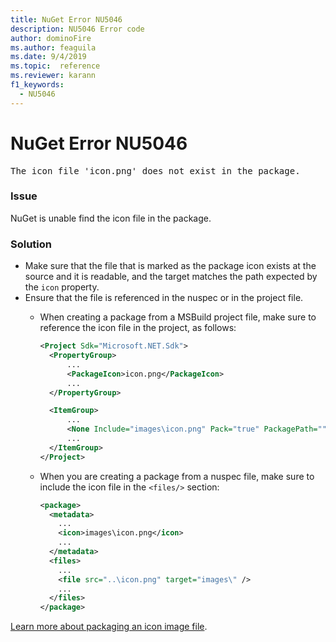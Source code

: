 ```yaml
---
title: NuGet Error NU5046
description: NU5046 Error code
author: dominoFire
ms.author: feaguila
ms.date: 9/4/2019
ms.topic:  reference
ms.reviewer: karann
f1_keywords: 
  - NU5046
---
```


# NuGet Error NU5046

<pre>The icon file 'icon.png' does not exist in the package.</pre>


### Issue

NuGet is unable find the icon file in the package.


### Solution

- Make sure that the file that is marked as the package icon exists at the source and it is readable, and the target matches the path expected by the `icon` property.
- Ensure that the file is referenced in the nuspec or in the project file.
  * When creating a package from a MSBuild project file, make sure to reference the icon file in the project, as follows:

    ```xml
    <Project Sdk="Microsoft.NET.Sdk">
      <PropertyGroup>
          ...
          <PackageIcon>icon.png</PackageIcon>
          ...
      </PropertyGroup>

      <ItemGroup>
          ...
          <None Include="images\icon.png" Pack="true" PackagePath=""/>
          ...
      </ItemGroup>
    </Project>
    ```

  * When you are creating a package from a nuspec file, make sure to include the icon file in the `<files/>` section:

    ```xml
    <package>
      <metadata>
        ...
        <icon>images\icon.png</icon>
        ...
      </metadata>
      <files>
        ...
        <file src="..\icon.png" target="images\" />
        ...
      </files>
    </package>
    ```

[Learn more about packaging an icon image file](../msbuild-targets.md#packing-an-icon-image-file).
